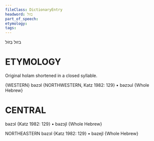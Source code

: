 ```yaml
---
fileClass: DictionaryEntry
headword: בזול
part_of_speech: 
etymology: 
tags: 
---
```

בזול
בְּזוֹל

ETYMOLOGY
===========
Original holam shortened in a closed syllable.

{WESTERN}
bəzɔl {NORTHWESTERN, Katz 1982: 129}
	•	bəzɔul {Whole Hebrew}

CENTRAL
========

bəzɔl {Katz 1982: 129}
	•	bəzɔjl {Whole Hebrew}

NORTHEASTERN
bəzɔl {Katz 1982: 129}
	•	bəzejl {Whole Hebrew}
